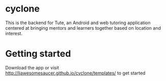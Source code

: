 # cyclone

This is the backend for Tute, an Android and web tutoring application centered at bringing mentors and learners together based on location and interest.  

# Getting started

Download the app or visit http://liawesomesaucer.github.io/cyclone/templates/ to get started

